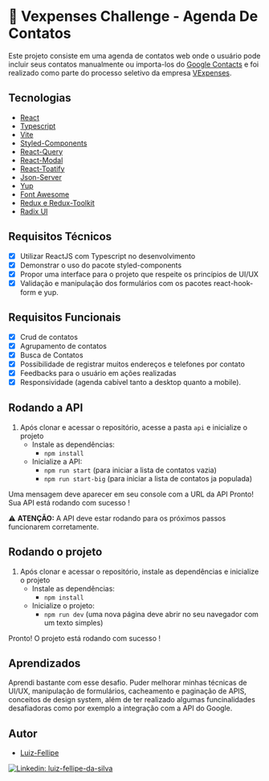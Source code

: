 # 🚀 Vexpenses Challenge - Agenda De Contatos

Este projeto consiste em uma agenda de contatos web onde o usuário pode incluir seus contatos manualmente ou importa-los do [Google Contacts](https://contacts.google.com/)
e foi realizado como parte do processo seletivo da empresa [VExpenses](https://vexpenses.com.br).

## Tecnologias

- [React](https://react.dev/)
- [Typescript](https://www.typescriptlang.org/)
- [Vite](https://vitejs.dev/)
- [Styled-Components](https://styled-components.com/)
- [React-Query](https://tanstack.com/query)
- [React-Modal](https://reactcommunity.org/react-modal/)
- [React-Toatify](https://fkhadra.github.io/react-toastify/introduction)
- [Json-Server](https://github.com/typicode/json-server)
- [Yup](https://github.com/jquense/yup)
- [Font Awesome](https://fontawesome.com/)
- [Redux e Redux-Toolkit](https://redux-toolkit.js.org/)
- [Radix UI](https://www.radix-ui.com/)

## Requisitos Técnicos

- [x] Utilizar ReactJS com Typescript no desenvolvimento
- [x] Demonstrar o uso do pacote styled-components
- [x] Propor uma interface para o projeto que respeite os princípios de UI/UX
- [x] Validação e manipulação dos formulários com os pacotes
      react-hook-form e yup.

## Requisitos Funcionais

- [x] Crud de contatos
- [x] Agrupamento de contatos
- [x] Busca de Contatos
- [x] Possibilidade de registrar muitos endereços e telefones por contato
- [x] Feedbacks para o usuário em ações realizadas
- [x] Responsividade (agenda cabível tanto a desktop quanto a mobile).

## Rodando a API

1.  Após clonar e acessar o repositório, acesse a pasta `api` e inicialize o projeto
    - Instale as dependências:
      - `npm install`
    - Inicialize a API:
      - `npm run start` (para iniciar a lista de contatos vazia)
      - `npm run start-big` (para iniciar a lista de contatos ja populada)

Uma mensagem deve aparecer em seu console com a URL da API
Pronto! Sua API está rodando com sucesso !

⚠️ **ATENÇÃO:** A API deve estar rodando para os próximos passos funcionarem corretamente.

## Rodando o projeto

1.  Após clonar e acessar o repositório, instale as dependências e inicialize o projeto
    - Instale as dependências:
      - `npm install`
    - Inicialize o projeto:
      - `npm run dev` (uma nova página deve abrir no seu navegador com um texto simples)

Pronto! O projeto está rodando com sucesso !

## Aprendizados

Aprendi bastante com esse desafio. Puder melhorar minhas técnicas de UI/UX, manipulação de formulários, cacheamento e paginação de APIS, conceitos de design system, além de ter realizado algumas funcinalidades desafiadoras como por exemplo a integração com a API do Google.

## Autor

- [Luiz-Fellipe](https://github.com/Luiz-Fellipe)

[![Linkedin: luiz-fellipe-da-silva](https://img.shields.io/badge/LinkedIn-0077B5?style=for-the-badge&logo=linkedin&logoColor=white)](https://www.linkedin.com/in/luiz-fellipe-da-silva-a5936b19a/)
